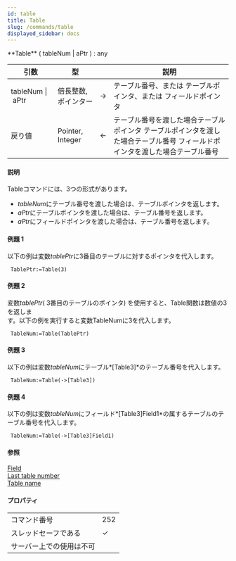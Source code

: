 ```yaml
---
id: table
title: Table
slug: /commands/table
displayed_sidebar: docs
---
```


<!--REF #_command_.Table.Syntax-->**Table** ( tableNum | aPtr ) : any<!-- END REF-->
<!--REF #_command_.Table.Params-->
| 引数 | 型 |  | 説明 |
| --- | --- | --- | --- |
| tableNum &#124; aPtr | 倍長整数, ポインター | &#8594;  | テーブル番号、または テーブルポインタ、または フィールドポインタ |
| 戻り値 | Pointer, Integer | &#8592; | テーブル番号を渡した場合テーブルポインタ テーブルポインタを渡した場合テーブル番号 フィールドポインタを渡した場合テーブル番号 |

<!-- END REF-->

#### 説明 

<!--REF #_command_.Table.Summary-->Tableコマンドには、3つの形式があります。<!-- END REF-->

* *tableNum*にテーブル番号を渡した場合は、テーブルポインタを返します。
* *aPtr*にテーブルポインタを渡した場合は、テーブル番号を返します。
* *aPtr*にフィールドポインタを渡した場合は、テーブル番号を返します。

#### 例題 1 

以下の例は変数*tablePtr*に3番目のテーブルに対するポインタを代入します。

```4d
 TablePtr:=Table(3)
```

#### 例題 2 

変数*tablePtr*( 3番目のテーブルのポインタ) を使用すると、Table関数は数値の3を返しま  
す。以下の例を実行すると変数TableNumに3を代入します。

```4d
 TableNum:=Table(TablePtr)
```

#### 例題 3 

以下の例は変数*tableNum*にテーブル*\[Table3\]*のテーブル番号を代入します。

```4d
 TableNum:=Table(->[Table3])
```

#### 例題 4 

以下の例は変数*tableNum*にフィールド*\[Table3\]Field1*の属するテーブルのテーブル番号を代入します。

```4d
 TableNum:=Table(->[Table3]Field1)
```

#### 参照 

[Field](field.md)  
[Last table number](last-table-number.md)  
[Table name](table-name.md)  

#### プロパティ
|  |  |
| --- | --- |
| コマンド番号 | 252 |
| スレッドセーフである | &check; |
| サーバー上での使用は不可 ||


